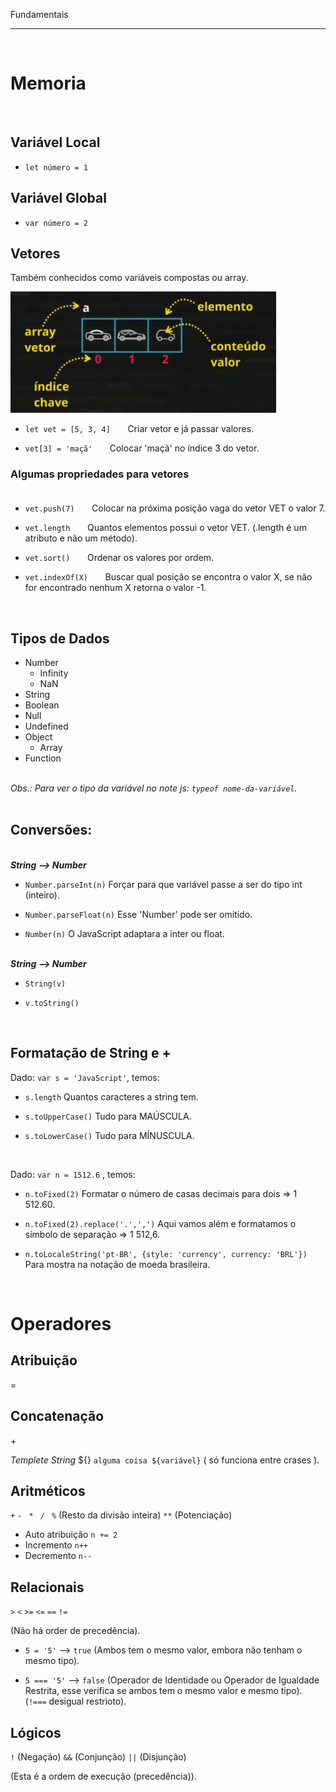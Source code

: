 Fundamentais
***
<br/>
 
# Memoria

<br/>

## Variável Local
* `let número = 1`

## Variável Global
* `var número = 2`  

## Vetores

Também conhecidos como variáveis compostas ou array.

<img src="../mais/imagens/vetor.gif" width="425">   

* `let vet = [5, 3, 4]`   &nbsp; &nbsp; &nbsp; Criar vetor e já passar valores.  

* `vet[3] = 'maçã'` &nbsp; &nbsp; &nbsp; Colocar 'maçã' no índice 3 do vetor.

### Algumas propriedades para vetores <br/><br/>

* `vet.push(7)` &nbsp; &nbsp; &nbsp; Colocar na próxima posição vaga do vetor VET o valor 7.

* `vet.length` &nbsp; &nbsp; &nbsp; Quantos elementos possui o vetor VET. (.length é um atributo e não um método).

* `vet.sort()` &nbsp; &nbsp; &nbsp; Ordenar os valores por ordem.

* `vet.indexOf(X)` &nbsp; &nbsp; &nbsp; Buscar qual posição se encontra o valor X, se não for encontrado nenhum X retorna o valor -1.

<br/>

## Tipos de Dados

* Number        
   - Infinity
   - NaN
* String
* Boolean
* Null
* Undefined
* Object
   - Array
* Function

<br/>_Obs.: Para ver o tipo da variável no note js: `typeof nome-da-variável`._<br/><br/>  

## Conversões:

<br/>**_String  -->  Number_**   

* `Number.parseInt(n)`        Forçar para que variável passe a ser do tipo int (inteiro).  

* `Number.parseFloat(n)`      Esse 'Number' pode ser omitido.  

* `Number(n)`                 O JavaScript adaptara a inter ou float.   

<br/>**_String  -->  Number_**

* `String(v)`  

* `v.toString()`

<br/>

## Formatação de String e +  

Dado: `var s = 'JavaScript'`, temos:

* `s.length`      Quantos caracteres a string tem.  

* `s.toUpperCase()`       Tudo para MAÚSCULA.  

* `s.toLowerCase()`       Tudo para MÍNUSCULA.  

<br/>

Dado: `var n = 1512.6` , temos:

* `n.toFixed(2)`      Formatar o número de casas decimais para dois => 1 512.60.  

* `n.toFixed(2).replace('.',',')`        Aqui vamos além e formatamos o símbolo de separação => 1 512,6.

* `n.toLocaleString('pt-BR', {style: 'currency', currency: 'BRL'})`       Para mostra na notação de moeda brasileira.


<br/>

# Operadores

## Atribuição

=

## Concatenação

\+

_Templete String_ ${}   ``alguma coisa ${variável}`` ( só funciona entre crases ).

## Aritméticos

`+` `-` ` *` ` /` ` %` (Resto da divisão inteira) `**` (Potenciação)

* Auto atribuição      `n += 2`  
* Incremento        `n++`  
* Decremento        `n--`

## Relacionais

`>` `<` `>=` `<=` `==` `!=`   

(Não há order de precedência). 

* `5 = '5'` -->  `true`      (Ambos tem o mesmo valor, embora não tenham o mesmo tipo).

* `5 === '5'`  -->  `false`     (Operador de Identidade ou Operador de Igualdade Restrita, esse verifica se ambos tem o mesmo valor e mesmo tipo). (`!===` desigual restrioto).

## Lógicos

`!` (Negação) `&&` (Conjunção) `||` (Disjunção) 

(Esta é a ordem de execução (precedência)).
